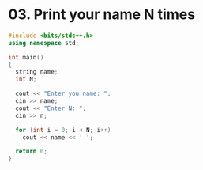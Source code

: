 # 03. Print your name N times

```cpp
#include <bits/stdc++.h>
using namespace std;

int main()
{
  string name;
  int N;

  cout << "Enter you name: ";
  cin >> name;
  cout << "Enter N: ";
  cin >> n;

  for (int i = 0; i < N; i++)
    cout << name << ' ';

  return 0;
}
```
